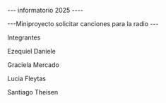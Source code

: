
--- informatorio 2025 ----


---Miniproyecto solicitar canciones para la radio ---

Integrantes


Ezequiel Daniele

Graciela Mercado

Lucia Fleytas

Santiago Theisen
